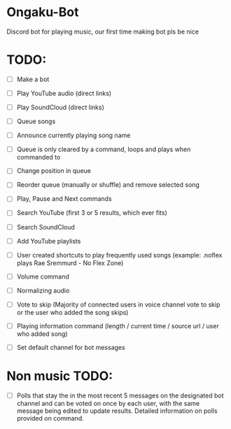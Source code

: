 # Ongaku-Bot
Discord bot for playing music, our first time making bot pls be nice

# TODO:

- [ ] Make a bot
- [ ] Play YouTube audio (direct links)
- [ ] Play SoundCloud (direct links)
- [ ] Queue songs
- [ ] Announce currently playing song name
- [ ] Queue is only cleared by a command, loops and plays when commanded to
- [ ] Change position in queue
- [ ] Reorder queue (manually or shuffle) and remove selected song
- [ ] Play, Pause and Next commands
- [ ] Search YouTube (first 3 or 5 results, which ever fits)
- [ ] Search SoundCloud
- [ ] Add YouTube playlists
- [ ] User created shortcuts to play frequently used songs (example: .noflex plays Rae Sremmurd - No Flex Zone)
- [ ] Volume command
- [ ] Normalizing audio
- [ ] Vote to skip (Majority of connected users in voice channel vote to skip or the user who added the song skips)
- [ ] Playing information command (length / current time / source url / user who added song)
- [ ] Set default channel for bot messages


# Non music TODO:
- [ ] Polls that stay the in the most recent 5 messages on the designated bot channel and can be voted on once by each user, with the same message being edited to update results. Detailed information on polls provided on command.
